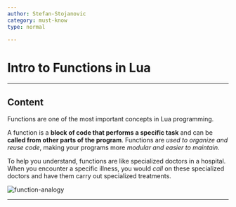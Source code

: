 ```yaml
---
author: Stefan-Stojanovic
category: must-know
type: normal

---
```


# Intro to Functions in Lua

---

## Content

Functions are one of the most important concepts in Lua programming. 

A function is a **block of code that performs a specific task** and can be **called from other parts of the program**. Functions are *used to organize and reuse code*, making your programs more *modular and easier to maintain*.

To help you understand, functions are like specialized doctors in a hospital. When you encounter a specific illness, you would *call* on these specialized doctors and have them carry out specialized treatments. 

![function-analogy](https://img.enkipro.com/e23e17a9a9e160fc357302847a8a1135.png)

---
